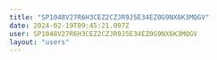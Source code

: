 ```yaml
---
title: "SP1048V27R6H3CEZ2CZJR9J5E34EZ0G9NX6K3MQGV"
date: 2024-02-19T09:45:21.097Z
user: SP1048V27R6H3CEZ2CZJR9J5E34EZ0G9NX6K3MQGV
layout: "users"
---
```

    